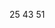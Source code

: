                                                 
                                                        
25 43 51       







